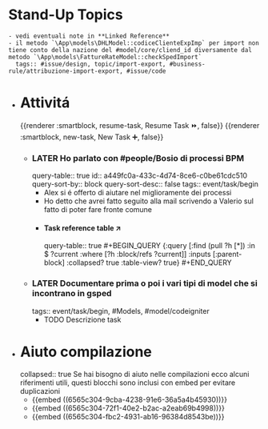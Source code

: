 # Stand-Up Topics
	- vedi eventuali note in **Linked Reference**
	- il metodo `\App\models\DHLModel::codiceClienteExpImp` per import non tiene conto della nazione del #model/core/cliend_id diversamente dal metodo `\App\models\FattureRateModel::checkSpedImport`
	  tags:: #issue/design, topic/import-export, #business-rule/attribuzione-import-export, #issue/code
- # Attivitá
  {{renderer :smartblock, resume-task, Resume Task ⏩️, false}} {{renderer :smartblock, new-task, New Task ➕, false}}
	- ### LATER Ho parlato con #people/Bosio di processi BPM
	  query-table:: true
	  id:: a449fc0a-433c-4d74-8ce6-c0be61cdc510
	  query-sort-by:: block
	  query-sort-desc:: false
	  tags:: event/task/begin
		- Alex si é offerto di aiutare nel miglioramente dei processi
		- Ho detto che avrei fatto seguito alla mail scrivendo a Valerio sul fatto di poter fare fronte comune
		- #### Task reference table ↗️
		  query-table:: true
		  #+BEGIN_QUERY
		  {:query [:find (pull ?h [*])
		            :in $ ?current
		            :where
		            [?h :block/refs ?current]]
		    :inputs [:parent-block]
		    :collapsed? true :table-view? true}
		  #+END_QUERY
	- ### LATER Documentare prima o poi i vari tipi di model che si incontrano in gsped
	  tags:: event/task/begin, #Models, #model/codeigniter
		- TODO Descrizione task
- # Aiuto compilazione
  collapsed:: true
  Se hai bisogno di aiuto nelle compilazioni ecco alcuni riferimenti utili, questi blocchi sono inclusi con embed per evitare duplicazioni
	- {{embed ((6565c304-9cba-4238-91e6-36a5a4b45930))}}
	- {{embed ((6565c304-72f1-40e2-b2ac-a2eab69b4998))}}
	- {{embed ((6565c304-fbc2-4931-ab16-96384d8543be))}}